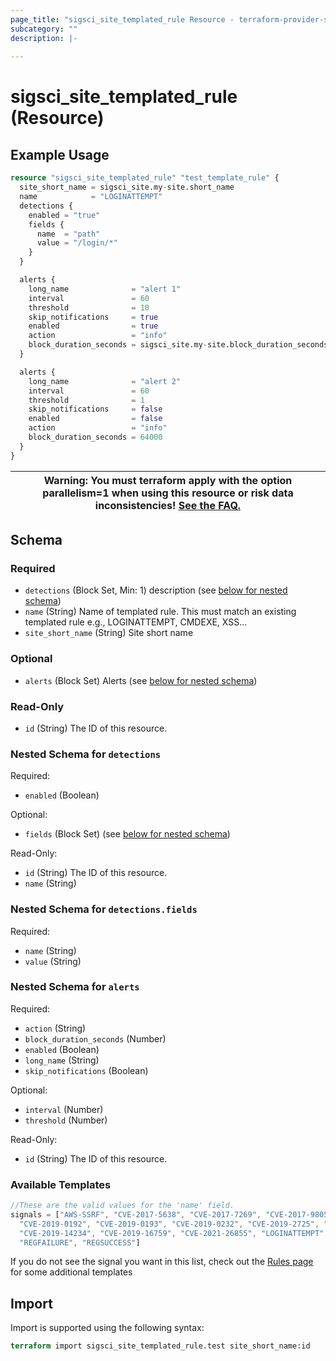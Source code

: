 ```yaml
---
page_title: "sigsci_site_templated_rule Resource - terraform-provider-sigsci"
subcategory: ""
description: |-
  
---
```


# sigsci_site_templated_rule (Resource)



## Example Usage

```terraform
resource "sigsci_site_templated_rule" "test_template_rule" {
  site_short_name = sigsci_site.my-site.short_name
  name            = "LOGINATTEMPT"
  detections {
    enabled = "true"
    fields {
      name  = "path"
      value = "/login/*"
    }
  }

  alerts {
    long_name              = "alert 1"
    interval               = 60
    threshold              = 10
    skip_notifications     = true
    enabled                = true
    action                 = "info"
    block_duration_seconds = sigsci_site.my-site.block_duration_seconds
  }

  alerts {
    long_name              = "alert 2"
    interval               = 60
    threshold              = 1
    skip_notifications     = false
    enabled                = false
    action                 = "info"
    block_duration_seconds = 64000
  }
}
```

|Warning: You must terraform apply with the option parallelism=1 when using this resource or risk data inconsistencies! [See the FAQ.](https://github.com/signalsciences/terraform-provider-sigsci/blob/main/docs/guides/FAQ.md)|
|---|

<!-- schema generated by tfplugindocs -->
## Schema

### Required

- `detections` (Block Set, Min: 1) description (see [below for nested schema](#nestedblock--detections))
- `name` (String) Name of templated rule.  This must match an existing templated rule e.g., LOGINATTEMPT, CMDEXE, XSS...
- `site_short_name` (String) Site short name

### Optional

- `alerts` (Block Set) Alerts (see [below for nested schema](#nestedblock--alerts))

### Read-Only

- `id` (String) The ID of this resource.

<a id="nestedblock--detections"></a>
### Nested Schema for `detections`

Required:

- `enabled` (Boolean)

Optional:

- `fields` (Block Set) (see [below for nested schema](#nestedblock--detections--fields))

Read-Only:

- `id` (String) The ID of this resource.
- `name` (String)

<a id="nestedblock--detections--fields"></a>
### Nested Schema for `detections.fields`

Required:

- `name` (String)
- `value` (String)



<a id="nestedblock--alerts"></a>
### Nested Schema for `alerts`

Required:

- `action` (String)
- `block_duration_seconds` (Number)
- `enabled` (Boolean)
- `long_name` (String)
- `skip_notifications` (Boolean)

Optional:

- `interval` (Number)
- `threshold` (Number)

Read-Only:

- `id` (String) The ID of this resource.

### Available Templates
```javascript
//These are the valid values for the 'name' field.
signals = ["AWS-SSRF", "CVE-2017-5638", "CVE-2017-7269", "CVE-2017-9805", "CVE-2018-9206", "CVE-2018-11776",
  "CVE-2019-0192", "CVE-2019-0193", "CVE-2019-0232", "CVE-2019-2725", "CVE-2019-3396", "CVE-2019-5418", "CVE-2019-6340",
  "CVE-2019-14234", "CVE-2019-16759", "CVE-2021-26855", "LOGINATTEMPT", "LOGINFAILURE", "LOGINSUCCESS", "REGATTEMPT",
  "REGFAILURE", "REGSUCCESS"]
```

If you do not see the signal you want in this list, check out the [Rules page](https://github.com/signalsciences/terraform-provider-sigsci/blob/main/docs/resources/site_rule.md) for some additional templates

## Import

Import is supported using the following syntax:

```terraform
terraform import sigsci_site_templated_rule.test site_short_name:id
```
